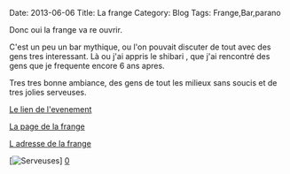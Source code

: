 Date: 2013-06-06
Title: La frange
Category: Blog
Tags: Frange,Bar,parano

[0]: http://raw.github.com/bussiere/Blog/gh-pages/static/images/frange2.jpg  "Grande Version"
[1]: https://www.facebook.com/LaFrangebar  "Page fb La frange"
[2]: https://www.facebook.com/events/264686893672355/?fref=ts  "Page Fb de l evenement"
[3]: http://goo.gl/maps/1FOVy "Google map de la frange"

Donc oui la frange va re ouvrir.

C'est un peu un bar mythique, ou l'on pouvait discuter de tout avec des gens tres interessant.
Là ou j'ai appris le shibari , que j'ai rencontré des gens que je frequente encore 6 ans apres.

Tres tres bonne ambiance, des gens de tout les milieux sans soucis et de tres jolies serveuses.

[Le lien de l'evenement][2]

[La page de la frange][1]

[L adresse de la frange][3]

[![Serveuses](http://raw.github.com/bussiere/Blog/gh-pages/static/images/frange2_thumb.jpg)] [0] 
